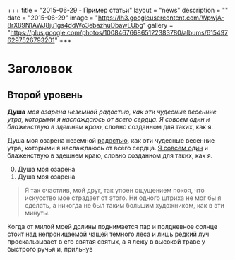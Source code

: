 +++
title = "2015-06-29 - Пример статьи"
layout = "news"
description = ""
date = "2015-06-29"
image = "https://lh3.googleusercontent.com/WpwjA-8rX89N1AWJ8ju1gs4ddWo3ebazhuDbawLUbg"
gallery = "https://plus.google.com/photos/100846766865122383780/albums/6154976297526793201"
+++

# Заголовок
## Второй уровень

<!--more-->

**Душа** _моя озарена_ _неземной радостью, как эти чудесные весенние утра, которыми я наслаждаюсь от всего сердца. Я совсем один и блаженствую в здешнем краю_, словно созданном для таких, как я.

Душа моя озарена неземной [радостью](http://gildia-catering.ru/services/), как эти чудесные весенние утра, которыми я наслаждаюсь от всего сердца. [Я совсем один](http://gildia-catering.ru/services/) и блаженствую в здешнем краю, словно созданном для таких, как я.


0. Душа моя озарена
1. Душа моя озарена


> Я так счастлив, мой друг, так упоен ощущением покоя, что искусство мое страдает от этого. Ни одного штриха не мог бы я сделать, а никогда не был таким большим художником, как в эти минуты.

Когда от милой моей долины поднимается пар и полдневное солнце стоит над непроницаемой чащей темного леса и лишь редкий луч проскальзывает в его святая святых, а я лежу в высокой траве у быстрого ручья и, прильнув
